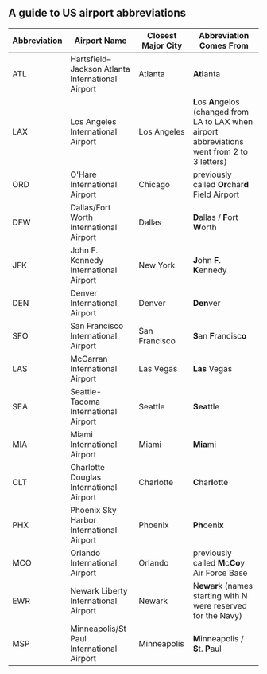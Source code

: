## A guide to US airport abbreviations
|Abbreviation | Airport Name                                       | Closest Major City   | Abbreviation Comes From                                                                          |
|-------------|----------------------------------------------------|----------------------|--------------------------------------------------------------------------------------------------|
|ATL          | Hartsfield–Jackson Atlanta International Airport   | Atlanta              | **Atl**anta                                                                                      |
|LAX          | Los Angeles International Airport                  | Los Angeles          | **L**os **A**ngelos (changed from LA to LAX when airport abbreviations went from 2 to 3 letters) |
|ORD          | O'Hare International Airport                       | Chicago              | previously called **Or**char**d** Field Airport                                                  |
|DFW          | Dallas/Fort Worth International Airport            | Dallas               | **D**allas / **F**ort **W**orth                                                                  |
|JFK          | John F. Kennedy International Airport              | New York             | **J**ohn **F**. **K**ennedy                                                                      |
|DEN          | Denver International Airport                       | Denver               | **Den**ver                                                                                       |
|SFO          | San Francisco International Airport                | San Francisco        | **S**an **F**rancisc**o**                                                                        |
|LAS          | McCarran International Airport                     | Las Vegas            | **Las** Vegas                                                                                   |
|SEA          | Seattle-Tacoma International Airport               | Seattle              | **Sea**ttle                                                                                      |
|MIA          | Miami International Airport                        | Miami                | **Mia**mi                                                                                        |
|CLT          | Charlotte Douglas International Airport            | Charlotte            | **C**har**l**o**t**te                                                                            |
|PHX          | Phoenix Sky Harbor International Airport           | Phoenix              | **Ph**oeni**x**                                                                                  |
|MCO          | Orlando International Airport                      | Orlando              | previously called **M**c**Co**y Air Force Base                                                   |
|EWR          | Newark Liberty International Airport               | Newark               | N**ew**a**r**k (names starting with N were reserved for the Navy)                                |
|MSP          | Minneapolis/St Paul International Airport          | Minneapolis          | **M**inneapolis / **S**t. **P**aul                                                               |
